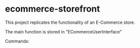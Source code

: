 # ecommerce-storefront
This project replicates the functionality of an E-Commerce store. 

The main function is stored in "ECommerceUserInterface"

Commands:

